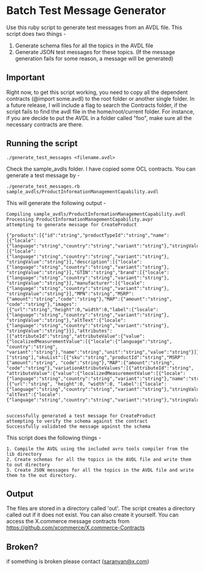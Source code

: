 Batch Test Message Generator
=============

Use this ruby script to generate test messages from an AVDL file. This script does two things -
1. Generate schema files for all the topics in the AVDL file
2. Generate JSON test messages for these topics. (If the message generation fails for some reason, a message will be generated)

Important
-------
Right now, to get this script working, you need to copy all the dependent contracts (@import some.avdl) to the root folder or another single folder. In a future release, I will include a flag to search the Contracts folder, if the script fails to find the avdl file in the home/root/current folder. For instance, if you are decide to put the AVDL in a folder called "foo", make sure all the necessary contracts are there.

Running the script
-------
	./generate_test_messages <filename.avdl>

Check the sample_avdls folder. I have copied some OCL contracts. You can generate a test message by -

	./generate_test_messages.rb sample_avdls/ProductInformationManagementCapability.avdl
	
This will generate the following output -

	Compiling sample_avdls/ProductInformationManagementCapability.avdl
	Processing ProductInformationManagementCapability.avpr
	attempting to generate message for CreateProduct

	{"products":[{"id":"string","productTypeId":"string","name":[{"locale":{"language":"string","country":"string","variant":"string"},"stringValue":"string"}],"shortDescription":[{"locale":{"language":"string","country":"string","variant":"string"}, "stringValue":"string"}],"description":[{"locale":{"language":"string","country":"string","variant":"string"}, "stringValue":"string"}],"GTIN":"string","brand":[{"locale":{"language":"string","country":"string","variant":"string"}, "stringValue":"string"}],"manufacturer":[{"locale":{"language":"string","country":"string","variant":"string"}, "stringValue":"string"}],"MPN":"string","MSRP":{"amount":"string","code":"string"},"MAP":{"amount":"string", "code":"string"},"images":[{"url":"string","height":0,"width":0,"label":{"locale":{"language":"string","country":"string","variant":"string"}, "stringValue":"string"},"altText":{"locale":{"language":"string","country":"string","variant":"string"}, "stringValue":"string"}}],"attributes":[{"attributeId":"string","attributeValue":{"value":{"localizedMeasurementValue":[{"locale":{"language":"string", "country":"string", "variant":"string"},"name":"string","unit":"string","value":"string"}]}}}],"variationFactors":["string"],"skuList":[{"sku":"string","productId":"string","MSRP":{"amount":"string", "code":"string"},"MAP":{"amount":"string", "code":"string"},"variationAttributeValues":[{"attributeId":"string", "attributeValue":{"value":{"localizedMeasurementValue":[{"locale":{"language":"string","country":"string","variant":"string"},"name":"string","unit":"string","value":"string"}]}}}],"images":[{"url":"string", "height":0, "width":0, "label":{"locale":{"language":"string","country":"string","variant":"string"},"stringValue":"string"}, "altText":{"locale":{"language":"string","country":"string","variant":"string"},"stringValue":"string"}}]}]}]}


	successfully generated a test message for CreateProduct
	attempting to verify the schema against the contract
	Successfully validated the message against the schema
	
This script does the following things -
	
	1. Compile the AVDL using the included avro tools compiler from the lib directory
	2. Create schemas for all the topics in the AVDL file and write them to out directory
	3. Create JSON messages for all the topics in the AVDL file and write them to the out directory.
	

Output
------------

The files are stored in a directory called 'out'. The script creates a directory called out if it does not exist. You
can also create it yourself.
You can access the X.commerce message contracts from https://github.com/xcommerce/X.commerce-Contracts

Broken?
--------
if something is broken please contact (saranyan@x.com)




